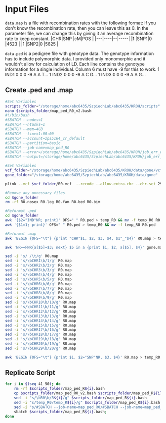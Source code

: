 # Input Files

`data.map` is a file with recombination rates with the following format: If you don't know the recombination rate, then you can leave this as 0. In the parameter file, we can change this by giving it an average recombination
rate to keep constant. 
|CHR|SNP |cM|POS  |
|---|----|--|-----|
|1  |SNP1|0 |4523 |
|1  |SNP2|0 |5625 |

`data.ped` is a pedigree file with genotype data. The genotype information has to include polymorphic data. I provided only monomorphic and it wouldn't allow for calculation of LD. Each line contains the genotype information for a single individual. Column 6 must have -9 for this to work. 
1 IND1 0 0 0 -9 A A T...
1 IND2 0 0 0 -9 A C G...
1 IND3 0 0 0 -9 A A G...

## Create .ped and .map 
```bash
#Set Variables 
scripts_folder="/storage/home/abc6435/SzpiechLab/abc6435/KROH/scripts"
nano $scripts_folder/map_ped_R0_v2.bash
#!/bin/bash
#SBATCH --nodes=1
#SBATCH --ntasks=1
#SBATCH --mem=4GB
#SBATCH --time=1:00:00
#SBATCH --account=zps5164_cr_default
#SBATCH --partition=basic
#SBATCH --job-name=map_ped_R0
#SBATCH --error=/storage/home/abc6435/SzpiechLab/abc6435/KROH/job_err_output/%x.%j.out
#SBATCH --output=/storage/home/abc6435/SzpiechLab/abc6435/KROH/job_err_output/%x.%j.out

#Set Variables
vcf_folder="/storage/home/abc6435/SzpiechLab/abc6435/KROH/data/gone/vcf_kirt"
gone_folder="/storage/home/abc6435/SzpiechLab/abc6435/KROH/data/gone"

plink --vcf $vcf_folder/R0.vcf  --recode --allow-extra-chr --chr-set 29 --make-bed --out $gone_folder/R0

#Remove any unnessary files
cd $gone_folder
rm -rf R0.nosex R0.log R0.fam R0.bed R0.bim

#Reformat .ped
cd $gone_folder
awk '{$2="IND"NR; print}' OFS=" " R0.ped > temp_R0 && mv -f temp_R0 R0.ped
awk '{$1=1; print}' OFS=" " R0.ped > temp_R0 && mv -f temp_R0 R0.ped

#Reformat .map
awk 'BEGIN {OFS="\t"} {print "CHR"$1, $2, $3, $4, $1"_"$4}' R0.map > temp_R0 && mv -f temp_R0 R0.map

awk 'NR==FNR{a[$5]=$3; next} $5 in a {print $1, $2, a[$5], $4}' gone.map R0.map > temp_R0 && mv -f temp_R0 R0.map

sed -i 's/ /\t/g' R0.map
sed -i 's/\bCHR1\b/1/g' R0.map
sed -i 's/\bCHR2\b/2/g' R0.map
sed -i 's/\bCHR3\b/3/g' R0.map
sed -i 's/\bCHR4\b/4/g' R0.map
sed -i 's/\bCHR5\b/5/g' R0.map
sed -i 's/\bCHR6\b/6/g' R0.map
sed -i 's/\bCHR7\b/7/g' R0.map
sed -i 's/\bCHR8\b/8/g' R0.map
sed -i 's/\bCHR9\b/9/g' R0.map
sed -i 's/\bCHR10\b/10/g' R0.map
sed -i 's/\bCHR11\b/11/g' R0.map
sed -i 's/\bCHR12\b/12/g' R0.map
sed -i 's/\bCHR13\b/13/g' R0.map
sed -i 's/\bCHR14\b/14/g' R0.map
sed -i 's/\bCHR15\b/15/g' R0.map
sed -i 's/\bCHR17\b/16/g' R0.map
sed -i 's/\bCHR18\b/17/g' R0.map
sed -i 's/\bCHR19\b/18/g' R0.map
sed -i 's/\bCHR20\b/19/g' R0.map
sed -i 's/\bCHR29\b/20/g' R0.map

awk 'BEGIN {OFS="\t"} {print $1, $2="SNP"NR, $3, $4}' R0.map > temp_R0 && mv -f temp_R0 R0.map
```

## Replicate Script
```bash
for i in $(seq 41 50); do
    rm -rf $scripts_folder/map_ped_R${i}.bash
    cp $scripts_folder/map_ped_R0_v2.bash $scripts_folder/map_ped_R${i}.bash
    sed -i "s/\bR0\b/R${i}/g" $scripts_folder/map_ped_R${i}.bash
    sed -i "s/temp_R0/temp_R${i}/g" $scripts_folder/map_ped_R${i}.bash
    sed -i "s/#SBATCH --job-name=map_ped_R0/#SBATCH --job-name=map_ped_R${i}/g" $scripts_folder/map_ped_R${i}.bash
    sbatch $scripts_folder/map_ped_R${i}.bash;
done
```
